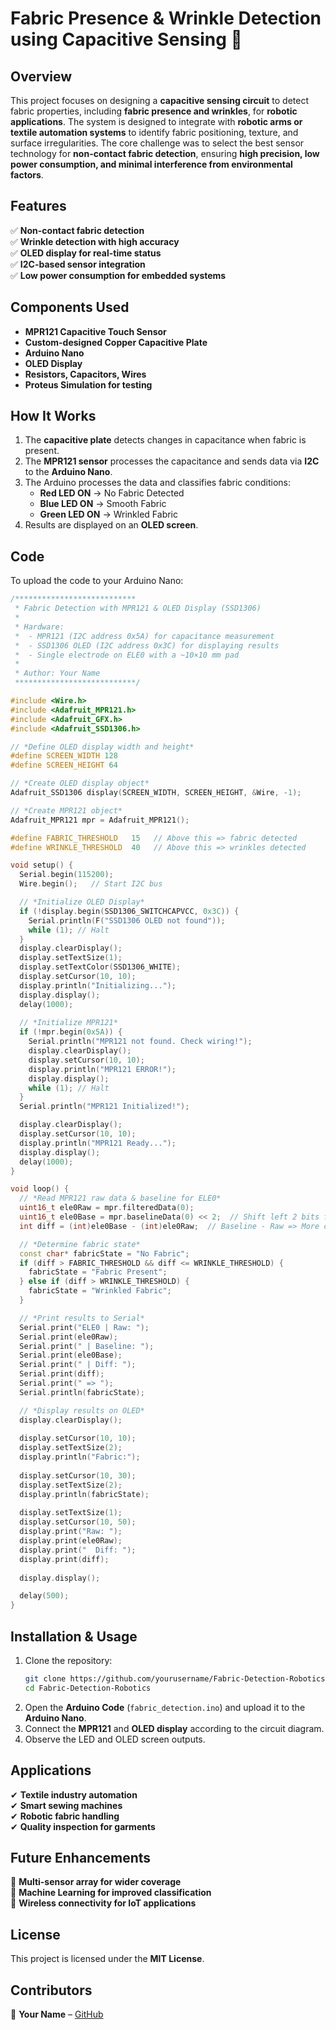 # Fabric Presence & Wrinkle Detection using Capacitive Sensing 🚀

## Overview
This project focuses on designing a **capacitive sensing circuit** to detect fabric properties, including **fabric presence and wrinkles**, for **robotic applications**. The system is designed to integrate with **robotic arms or textile automation systems** to identify fabric positioning, texture, and surface irregularities. The core challenge was to select the best sensor technology for **non-contact fabric detection**, ensuring **high precision, low power consumption, and minimal interference from environmental factors**.

## Features
✅ **Non-contact fabric detection**  
✅ **Wrinkle detection with high accuracy**  
✅ **OLED display for real-time status**  
✅ **I2C-based sensor integration**  
✅ **Low power consumption for embedded systems**  

## Components Used
- **MPR121 Capacitive Touch Sensor**
- **Custom-designed Copper Capacitive Plate**
- **Arduino Nano**
- **OLED Display**
- **Resistors, Capacitors, Wires**
- **Proteus Simulation for testing**

## How It Works
1. The **capacitive plate** detects changes in capacitance when fabric is present.
2. The **MPR121 sensor** processes the capacitance and sends data via **I2C** to the **Arduino Nano**.
3. The Arduino processes the data and classifies fabric conditions:
   - **Red LED ON** → No Fabric Detected
   - **Blue LED ON** → Smooth Fabric
   - **Green LED ON** → Wrinkled Fabric
4. Results are displayed on an **OLED screen**.

## Code
To upload the code to your Arduino Nano:
```cpp
/***************************
 * Fabric Detection with MPR121 & OLED Display (SSD1306)
 *
 * Hardware:
 *  - MPR121 (I2C address 0x5A) for capacitance measurement
 *  - SSD1306 OLED (I2C address 0x3C) for displaying results
 *  - Single electrode on ELE0 with a ~10×10 mm pad
 *
 * Author: Your Name
 ***************************/

#include <Wire.h>
#include <Adafruit_MPR121.h>
#include <Adafruit_GFX.h>
#include <Adafruit_SSD1306.h>

// *Define OLED display width and height*
#define SCREEN_WIDTH 128
#define SCREEN_HEIGHT 64

// *Create OLED display object*
Adafruit_SSD1306 display(SCREEN_WIDTH, SCREEN_HEIGHT, &Wire, -1);

// *Create MPR121 object*
Adafruit_MPR121 mpr = Adafruit_MPR121();

#define FABRIC_THRESHOLD   15   // Above this => fabric detected
#define WRINKLE_THRESHOLD  40   // Above this => wrinkles detected

void setup() {
  Serial.begin(115200);
  Wire.begin();   // Start I2C bus

  // *Initialize OLED Display*
  if (!display.begin(SSD1306_SWITCHCAPVCC, 0x3C)) {
    Serial.println(F("SSD1306 OLED not found"));
    while (1); // Halt
  }
  display.clearDisplay();
  display.setTextSize(1);
  display.setTextColor(SSD1306_WHITE);
  display.setCursor(10, 10);
  display.println("Initializing...");
  display.display();
  delay(1000);
  
  // *Initialize MPR121*
  if (!mpr.begin(0x5A)) {
    Serial.println("MPR121 not found. Check wiring!");
    display.clearDisplay();
    display.setCursor(10, 10);
    display.println("MPR121 ERROR!");
    display.display();
    while (1); // Halt
  }
  Serial.println("MPR121 Initialized!");

  display.clearDisplay();
  display.setCursor(10, 10);
  display.println("MPR121 Ready...");
  display.display();
  delay(1000);
}

void loop() {
  // *Read MPR121 raw data & baseline for ELE0*
  uint16_t ele0Raw = mpr.filteredData(0);
  uint16_t ele0Base = mpr.baselineData(0) << 2;  // Shift left 2 bits for 10-bit value
  int diff = (int)ele0Base - (int)ele0Raw;  // Baseline - Raw => More capacitance = more fabric

  // *Determine fabric state*
  const char* fabricState = "No Fabric";
  if (diff > FABRIC_THRESHOLD && diff <= WRINKLE_THRESHOLD) {
    fabricState = "Fabric Present";
  } else if (diff > WRINKLE_THRESHOLD) {
    fabricState = "Wrinkled Fabric";
  }

  // *Print results to Serial*
  Serial.print("ELE0 | Raw: ");
  Serial.print(ele0Raw);
  Serial.print(" | Baseline: ");
  Serial.print(ele0Base);
  Serial.print(" | Diff: ");
  Serial.print(diff);
  Serial.print(" => ");
  Serial.println(fabricState);

  // *Display results on OLED*
  display.clearDisplay();
  
  display.setCursor(10, 10);
  display.setTextSize(2);
  display.println("Fabric:");
  
  display.setCursor(10, 30);
  display.setTextSize(2);
  display.println(fabricState);
  
  display.setTextSize(1);
  display.setCursor(10, 50);
  display.print("Raw: ");
  display.print(ele0Raw);
  display.print("  Diff: ");
  display.print(diff);
  
  display.display();

  delay(500);
}
```

## Installation & Usage
1. Clone the repository:  
   ```bash
   git clone https://github.com/yourusername/Fabric-Detection-Robotics.git
   cd Fabric-Detection-Robotics
   ```
2. Open the **Arduino Code** (`fabric_detection.ino`) and upload it to the **Arduino Nano**.
3. Connect the **MPR121** and **OLED display** according to the circuit diagram.
4. Observe the LED and OLED screen outputs.

## Applications
✔ **Textile industry automation**  
✔ **Smart sewing machines**  
✔ **Robotic fabric handling**  
✔ **Quality inspection for garments**  

## Future Enhancements
🔹 **Multi-sensor array for wider coverage**  
🔹 **Machine Learning for improved classification**  
🔹 **Wireless connectivity for IoT applications**  

## License
This project is licensed under the **MIT License**.

## Contributors
👤 **Your Name** – [GitHub](https://github.com/yourusername)
